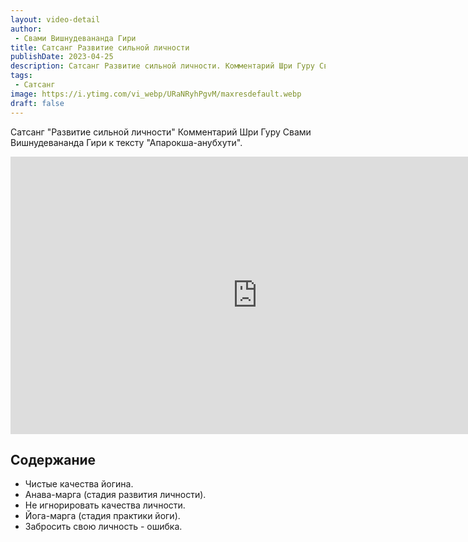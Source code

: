 ```yaml
---
layout: video-detail
author:
 - Свами Вишнудевананда Гири
title: Сатсанг Развитие сильной личности
publishDate: 2023-04-25
description: Сатсанг Развитие сильной личности. Комментарий Шри Гуру Свами Вишнудевананда Гири к тексту "Апарокша-анубхути".
tags: 
 - Сатсанг
image: https://i.ytimg.com/vi_webp/URaNRyhPgvM/maxresdefault.webp
draft: false
---
```


 Сатсанг "Развитие сильной личности"
Комментарий Шри Гуру Свами Вишнудевананда Гири к тексту "Апарокша-анубхути".

<iframe width="790" height="444" src="https://www.youtube.com/embed/URaNRyhPgvM" frameborder="0" allowfullscreen=""></iframe> 

## Содержание
- Чистые качества йогина.
- Анава-марга (стадия развития личности).
- Не игнорировать качества личности.
- Йога-марга (стадия практики йоги).
- Забросить свою личность - ошибка.